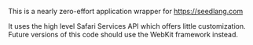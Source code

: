 This is a nearly zero-effort application wrapper for https://seedlang.com

It uses the high level Safari Services API which offers little customization. Future versions of this code should use the WebKit framework instead.
